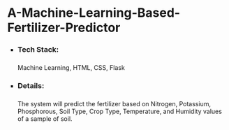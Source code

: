 # A-Machine-Learning-Based-Fertilizer-Predictor
 

<ul style="list-style-type:square;">
  <li><h3>Tech Stack:<h3> </li>Machine Learning, HTML, CSS, Flask
  <li><h3>Details:<h3> </li>The system will predict the fertilizer based on Nitrogen, Potassium, Phosphorous, Soil Type, Crop Type, Temperature, and Humidity values of a sample of soil.
</ul>
